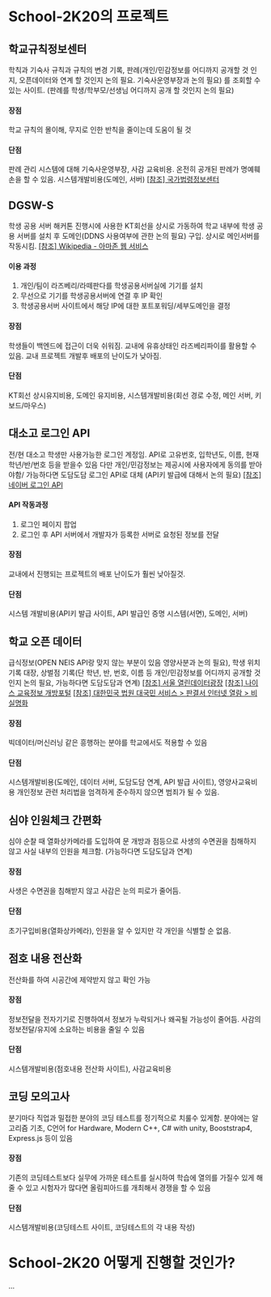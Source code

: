 # School-2K20의 프로젝트
## 학교규칙정보센터
학칙과 기숙사 규칙과 규칙의 변경 기록, 판례(개인/민감정보를 어디까지 공개할 것 인지, 오픈데이터와 연계 할 것인지 논의 필요. 기숙사운영부장과 논의 필요)
를 조회할 수 있는 사이트.
(판례를 학생/학부모/선생님 어디까지 공개 할 것인지 논의 필요)
#### 장점
학교 규칙의 몰이해, 무지로 인한 반칙을 줄이는데 도움이 될 것
#### 단점
판례 관리 시스템에 대해 기숙사운영부장, 사감 교육비용.
온전히 공개된 판례가 명예훼손을 할 수 있음.
시스템개발비용(도메인, 서버)
[[참조] 국가법령정보센터](http://www.law.go.kr/LSW//main.html)
## DGSW-S
학생 공용 서버
해커톤 진행시에 사용한 KT회선을 상시로 가동하여
학교 내부에 학생 공용 서버를 설치 후 도메인(DDNS 사용여부에 관한 논의 필요) 구입.
상시로 메인서버를 작동시킴.
[[참조] Wikipedia - 아마존 웹 서비스](https://ko.wikipedia.org/wiki/%EC%95%84%EB%A7%88%EC%A1%B4_%EC%9B%B9_%EC%84%9C%EB%B9%84%EC%8A%A4)
#### 이용 과정
1. 개인/팀이 라즈베리/라떼판다를 학생공용서버실에 기기를 설치
2. 무선으로 기기를 학생공용서버에 연결 후 IP 확인
3. 학생공용서버 사이트에서 해당 IP에 대한 포트포워딩/세부도메인을 결정
#### 장점
학생들이 백엔드에 접근이 더욱 쉬워짐.
교내에 유휴상태인 라즈베리파이를 활용할 수 있음.
교내 프로젝트 개발후 배포의 난이도가 낮아짐.
#### 단점
KT회선 상시유지비용, 도메인 유지비용, 시스템개발비용(회선 경로 수정, 메인 서버, 키보드/마우스)
## 대소고 로그인 API
전/현 대소고 학생만 사용가능한 로그인 계정임.
API로 고유번호, 입학년도, 이름, 현재 학년/반/번호 등을 받을수 있음
다만 개인/민감정보는 제공시에 사용자에게 동의를 받아야함/
가능하다면 도담도담 로그인 API로 대체
(API키 발급에 대해서 논의 필요)
[[참조]네이버 로그인 API](https://developers.naver.com/products/login/api/)
#### API 작동과정
1. 로그인 페이지 팝업
2. 로그인 후 API 서버에서 개발자가 등록한 서버로 요청된 정보를 전달
#### 장점
교내에서 진행되는 프로젝트의 배포 난이도가 훨씬 낮아질것.
#### 단점
시스템 개발비용(API키 발급 사이트, API 발급인 증명 시스템(서면), 도메인, 서버)
## 학교 오픈 데이터
급식정보(OPEN NEIS API랑 맞지 않는 부분이 있음 영양사분과 논의 필요),
학생 위치 기록 대장, 상벌점 기록(단 학년, 반, 번호, 이름 등 개인/민감정보를 어디까지 공개할 것인지 논의 필요, 가능하다면 도담도담과 연계)
[[참조] 서울 열린데이터광장](http://data.seoul.go.kr/)
[[참조] 나이스 교육정보 개방포털](https://open.neis.go.kr/portal/guide/apiIntroPage.do)
[[참조] 대한민국 법원 대국민 서비스 > 판결서 인터넷 열람 > 비실명화](https://www.scourt.go.kr/portal/information/finalruling/anony/index.html)
#### 장점
빅데이터/머신러닝 같은 흥행하는 분야를 학교에서도 적용할 수 있음
#### 단점
시스템개발비용(도메인, 데이터 서버, 도담도담 연계, API 발급 사이트), 영양사교육비용
개인정보 관련 처리법을 엄격하게 준수하지 않으면 범죄가 될 수 있음.
## 심야 인원체크 간편화
심야 순찰 때 열화상카메라를 도입하여 문 개방과 점등으로 사생의 수면권을 침해하지 않고 사실 내부의 인원을 체크함. (가능하다면 도담도담과 연계)
#### 장점
사생은 수면권을 침해받지 않고 사감은 눈의 피로가 줄어듬.
#### 단점
초기구입비용(열화상카메라), 인원을 알 수 있지만 각 개인을 식별할 순 없음.
## 점호 내용 전산화
전산화를 하여 시공간에 제약받지 않고 확인 가능
#### 장점
정보전달을 전자기기로 진행하여서 정보가 누락되거나 왜곡될 가능성이 줄어듬.
사감의 정보전달/유지에 소요하는 비용을 줄일 수 있음
#### 단점
시스템개발비용(점호내용 전산화 사이트), 사감교육비용
## 코딩 모의고사
분기마다 직업과 밀접한 분야의 코딩 테스트를 정기적으로 치룰수 있게함.
분야에는 알고리즘 기초, C언어 for Hardware, Modern C++, C# with unity, Booststrap4, Express.js 등이 있음
#### 장점
기존의 코딩테스트보다 실무에 가까운 테스트를 실시하여 학습에 열의를 가질수 있게 해줄 수 있고
시험자가 많다면 올림피아드를 개최해서 경쟁을 할 수 있음
#### 단점
시스템개발비용(코딩테스트 사이트, 코딩테스트의 각 내용 작성)
# School-2K20 어떻게 진행할 것인가?
...
